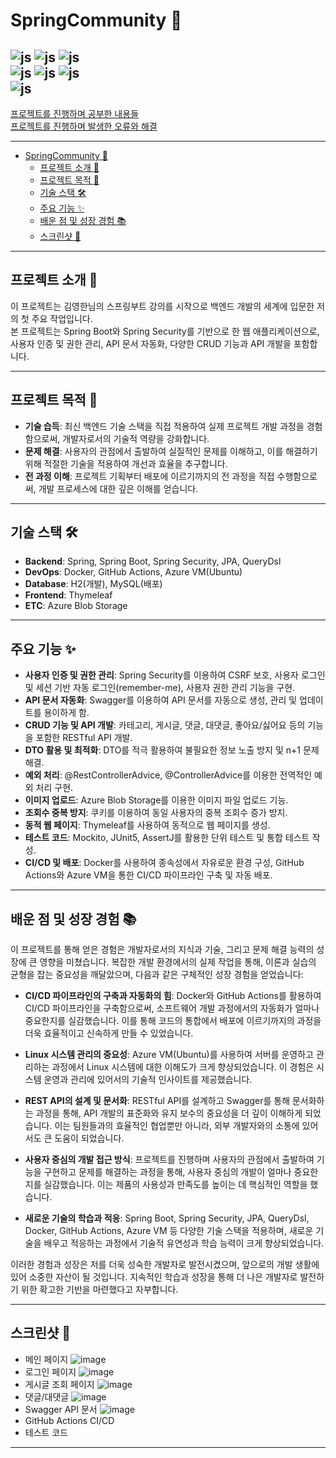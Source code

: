 # SpringCommunity 🌱
![js](https://img.shields.io/badge/Java-ED8B00?style=for-the-badge&logo=openjdk&logoColor=white)
![js](https://img.shields.io/badge/Spring-6DB33F?style=for-the-badge&logo=spring&logoColor=white)
![js](https://img.shields.io/badge/Spring_Security-6DB33F?style=for-the-badge&logo=Spring-Security&logoColor=white)  
![js](https://img.shields.io/badge/docker-%230db7ed.svg?style=for-the-badge&logo=docker&logoColor=white)
![js](https://img.shields.io/badge/Microsoft_Azure-0089D6?style=for-the-badge&logo=microsoft-azure&logoColor=white)
![js](https://img.shields.io/badge/GitHub_Actions-2088FF?style=for-the-badge&logo=github-actions&logoColor=white)  
![js](https://img.shields.io/badge/MySQL-00000F?style=for-the-badge&logo=mysql&logoColor=white)
---
[프로젝트를 진행하며 공부한 내용들](study_notes.md)  
[프로젝트를 진행하며 발생한 오류와 해결](troubleshooting.md)

---

<!-- TOC -->
* [SpringCommunity 🌱](#springcommunity-)
  * [프로젝트 소개 📖](#프로젝트-소개-)
  * [프로젝트 목적 🎯](#프로젝트-목적-)
  * [기술 스택 🛠](#기술-스택-)
  * [주요 기능 ✨](#주요-기능-)
  * [배운 점 및 성장 경험 📚](#배운-점-및-성장-경험-)
  * [스크린샷 📸](#스크린샷-)
<!-- TOC -->

---
## 프로젝트 소개 📖
이 프로젝트는 김영한님의 스프링부트 강의를 시작으로 백엔드 개발의 세계에 입문한 저의 첫 주요 작업입니다.  
본 프로젝트는 Spring Boot와 Spring Security를 기반으로 한 웹 애플리케이션으로, 사용자 인증 및 권한 관리, API 문서 자동화, 다양한 CRUD 기능과 API 개발을 포함합니다.

---
## 프로젝트 목적 🎯
- **기술 습득**: 최신 백엔드 기술 스택을 직접 적용하여 실제 프로젝트 개발 과정을 경험함으로써, 개발자로서의 기술적 역량을 강화합니다.
- **문제 해결**: 사용자의 관점에서 출발하여 실질적인 문제를 이해하고, 이를 해결하기 위해 적절한 기술을 적용하여 개선과 효율을 추구합니다.
- **전 과정 이해**: 프로젝트 기획부터 배포에 이르기까지의 전 과정을 직접 수행함으로써, 개발 프로세스에 대한 깊은 이해를 얻습니다.

---
## 기술 스택 🛠
- **Backend**: Spring, Spring Boot, Spring Security, JPA, QueryDsl
- **DevOps**: Docker, GitHub Actions, Azure VM(Ubuntu)
- **Database**: H2(개발), MySQL(배포)
- **Frontend**: Thymeleaf
- **ETC**: Azure Blob Storage

---
## 주요 기능 ✨
* **사용자 인증 및 권한 관리**: Spring Security를 이용하여 CSRF 보호, 사용자 로그인 및 세션 기반 자동 로그인(remember-me), 사용자 권한 관리 기능을 구현.
* **API 문서 자동화**: Swagger를 이용하여 API 문서를 자동으로 생성, 관리 및 업데이트를 용이하게 함.
* **CRUD 기능 및 API 개발**: 카테고리, 게시글, 댓글, 대댓글, 좋아요/싫어요 등의 기능을 포함한 RESTful API 개발.
* **DTO 활용 및 최적화**: DTO를 적극 활용하여 불필요한 정보 노출 방지 및 n+1 문제 해결.
* **예외 처리**: @RestControllerAdvice, @ControllerAdvice를 이용한 전역적인 예외 처리 구현.
* **이미지 업로드**: Azure Blob Storage를 이용한 이미지 파일 업로드 기능.
* **조회수 중복 방지**: 쿠키를 이용하여 동일 사용자의 중복 조회수 증가 방지.
* **동적 웹 페이지**: Thymeleaf를 사용하여 동적으로 웹 페이지를 생성.
* **테스트 코드**: Mockito, JUnit5, AssertJ를 활용한 단위 테스트 및 통합 테스트 작성.
* **CI/CD 및 배포**: Docker를 사용하여 종속성에서 자유로운 환경 구성, GitHub Actions와 Azure VM을 통한 CI/CD 파이프라인 구축 및 자동 배포.

---
## 배운 점 및 성장 경험 📚
이 프로젝트를 통해 얻은 경험은 개발자로서의 지식과 기술, 그리고 문제 해결 능력의 성장에 큰 영향을 미쳤습니다. 복잡한 개발 환경에서의 실제 작업을 통해, 이론과 실습의 균형을 잡는 중요성을 깨달았으며, 다음과 같은 구체적인 성장 경험을 얻었습니다:

- **CI/CD 파이프라인의 구축과 자동화의 힘**: Docker와 GitHub Actions를 활용하여 CI/CD 파이프라인을 구축함으로써, 소프트웨어 개발 과정에서의 자동화가 얼마나 중요한지를 실감했습니다. 이를 통해 코드의 통합에서 배포에 이르기까지의 과정을 더욱 효율적이고 신속하게 만들 수 있었습니다.

- **Linux 시스템 관리의 중요성**: Azure VM(Ubuntu)를 사용하여 서버를 운영하고 관리하는 과정에서 Linux 시스템에 대한 이해도가 크게 향상되었습니다. 이 경험은 시스템 운영과 관리에 있어서의 기술적 인사이트를 제공했습니다.

- **REST API의 설계 및 문서화**: RESTful API를 설계하고 Swagger를 통해 문서화하는 과정을 통해, API 개발의 표준화와 유지 보수의 중요성을 더 깊이 이해하게 되었습니다. 이는 팀원들과의 효율적인 협업뿐만 아니라, 외부 개발자와의 소통에 있어서도 큰 도움이 되었습니다.

- **사용자 중심의 개발 접근 방식**: 프로젝트를 진행하며 사용자의 관점에서 출발하여 기능을 구현하고 문제를 해결하는 과정을 통해, 사용자 중심의 개발이 얼마나 중요한지를 실감했습니다. 이는 제품의 사용성과 만족도를 높이는 데 핵심적인 역할을 했습니다.

- **새로운 기술의 학습과 적응**: Spring Boot, Spring Security, JPA, QueryDsl, Docker, GitHub Actions, Azure VM 등 다양한 기술 스택을 적용하며, 새로운 기술을 배우고 적응하는 과정에서 기술적 유연성과 학습 능력이 크게 향상되었습니다.

이러한 경험과 성장은 저를 더욱 성숙한 개발자로 발전시켰으며, 앞으로의 개발 생활에 있어 소중한 자산이 될 것입니다. 지속적인 학습과 성장을 통해 더 나은 개발자로 발전하기 위한 확고한 기반을 마련했다고 자부합니다.

---
## 스크린샷 📸
- 메인 페이지  ![image](https://github.com/JungKiSung1012/spring-community/assets/80134129/5ff50bff-2a6b-41b7-94f2-13efe79918ee)
- 로그인 페이지  ![image](https://github.com/JungKiSung1012/spring-community/assets/80134129/5c9013ab-5220-4be2-a286-24791523128a)
- 게시글 조회 페이지  ![image](https://github.com/JungKiSung1012/spring-community/assets/80134129/cafbfd6e-1a00-4261-9fc3-454346a4da6e)
- 댓글/대댓글 ![image](https://github.com/JungKiSung1012/spring-community/assets/80134129/a0338e0a-862b-4bb9-bc44-1221af3477ce)
- Swagger API 문서 ![image](https://github.com/JungKiSung1012/spring-community/assets/80134129/b4a4e232-1a21-4ebc-84db-7be1210629d5)
- GitHub Actions CI/CD
- 테스트 코드
---